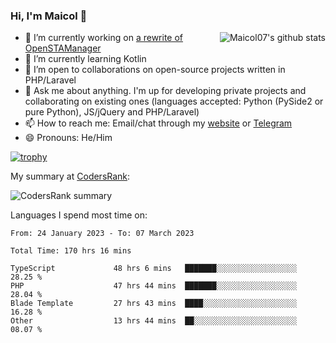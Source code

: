 ### Hi, I'm Maicol 👋
<img align="right" src="https://github-readme-stats.vercel.app/api?username=maicol07&count_private=true&count_private=true&show_icons=true" alt="Maicol07's github stats">

- 🔭 I’m currently working on [a rewrite of OpenSTAManager](https://github.com/Dasc3er/openstamanager/tree/rewrite)
- 🌱 I’m currently learning Kotlin
- 👯 I’m open to collaborations on open-source projects written in PHP/Laravel
- 💬 Ask me about anything. I'm up for developing private projects and collaborating on existing ones (languages accepted: Python (PySide2 or pure Python), JS/jQuery and PHP/Laravel)
- 📫 How to reach me: Email/chat through my [website](https://maicol07.it) or [Telegram](https://telegram.me/maicol07)
- 😄 Pronouns: He/Him

[![trophy](https://github-profile-trophy.vercel.app/?username=maicol07)](https://github.com/ryo-ma/github-profile-trophy)

My summary at [CodersRank](https://codersrank.io):

![CodersRank summary](https://cr-ss-service.azurewebsites.net/api/ScreenShot?widget=summary&username=maicol07&badges=3&show-avatar=true&style=--header-bg-color:%23000;--border-radius:16px)

Languages I spend most time on:
<!--START_SECTION:waka-->

```text
From: 24 January 2023 - To: 07 March 2023

Total Time: 170 hrs 16 mins

TypeScript             48 hrs 6 mins   ███████░░░░░░░░░░░░░░░░░░   28.25 %
PHP                    47 hrs 44 mins  ███████░░░░░░░░░░░░░░░░░░   28.04 %
Blade Template         27 hrs 43 mins  ████░░░░░░░░░░░░░░░░░░░░░   16.28 %
Other                  13 hrs 44 mins  ██░░░░░░░░░░░░░░░░░░░░░░░   08.07 %
```

<!--END_SECTION:waka-->
